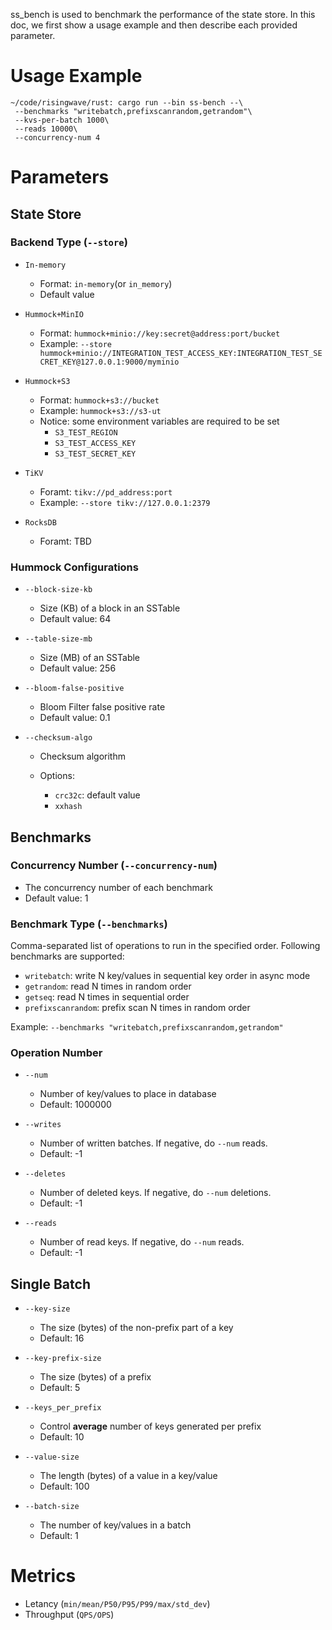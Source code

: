 ss_bench is used to benchmark the performance of the state store. In this doc, we first show a usage example and then describe each provided parameter.

# Usage Example

```shell
~/code/risingwave/rust: cargo run --bin ss-bench --\
 --benchmarks "writebatch,prefixscanrandom,getrandom"\
 --kvs-per-batch 1000\
 --reads 10000\
 --concurrency-num 4
```

# Parameters

## State Store

### Backend Type  (`--store`)

- `In-memory`
  
  - Format: `in-memory`(or `in_memory`)
  - Default value

- `Hummock+MinIO`
  
  - Format: `hummock+minio://key:secret@address:port/bucket`
  - Example: `--store hummock+minio://INTEGRATION_TEST_ACCESS_KEY:INTEGRATION_TEST_SECRET_KEY@127.0.0.1:9000/myminio`

- `Hummock+S3`
  
  - Format: `hummock+s3://bucket`
  - Example: `hummock+s3://s3-ut`
  - Notice: some environment variables are required to be set
    - `S3_TEST_REGION`
    - `S3_TEST_ACCESS_KEY`
    - `S3_TEST_SECRET_KEY`

- `TiKV`
  
  - Foramt: `tikv://pd_address:port`
  - Example: `--store tikv://127.0.0.1:2379`

- `RocksDB`
  
  - Foramt: TBD

### Hummock Configurations

- `--block-size-kb`
  
  - Size (KB) of a block in an SSTable
  - Default value: 64

- `--table-size-mb`
  
  - Size (MB) of an SSTable
  - Default value: 256

- `--bloom-false-positive`
  
  - Bloom Filter false positive rate
  - Default value: 0.1

- `--checksum-algo`
  
  - Checksum algorithm
  
  - Options:
    
    - `crc32c`: default value
    - `xxhash`

## Benchmarks

### Concurrency Number (`--concurrency-num`)

- The concurrency number of each benchmark
- Default value: 1

### Benchmark Type (`--benchmarks`)

Comma-separated list of operations to run in the specified order. Following benchmarks are supported:

- `writebatch`: write N key/values in sequential key order in async mode
- `getrandom`: read N times in random order
- `getseq`: read N times in sequential order
- `prefixscanrandom`: prefix scan N times in random order

Example: `--benchmarks "writebatch,prefixscanrandom,getrandom"`

### Operation Number

- `--num`
  - Number of key/values to place in database
  - Default: 1000000

- `--writes`
  
  - Number of written batches. If negative, do `--num` reads.
  - Default: -1

- `--deletes`

  - Number of deleted keys. If negative, do `--num` deletions.
  - Default: -1

- `--reads`

  - Number of read keys. If negative, do `--num` reads.
  - Default: -1

## Single Batch

- `--key-size`
  
  - The size (bytes) of the non-prefix part of a key
  - Default: 16

- `--key-prefix-size`
  
  - The size (bytes) of a prefix
  - Default: 5

- `--keys_per_prefix`
  
  - Control **average** number of keys generated per prefix
  - Default: 10

- `--value-size`
  
  - The length (bytes) of a value in a key/value
  - Default: 100

- `--batch-size`
  
  - The number of key/values in a batch
  - Default: 1

# Metrics

- Letancy (`min/mean/P50/P95/P99/max/std_dev`)
- Throughput (`QPS/OPS`)
